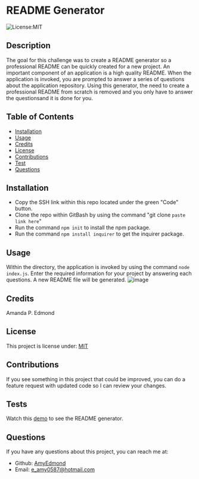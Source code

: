 # README Generator

![License:MIT](http://img.shields.io/badge/license-MIT-blue.svg)

## Description

The goal for this challenge was to create a README generator so a professional README can be quickly created for a new project. An important component of an application is a high quality README. When the application is invoked, you are prompted to answer a series of questions about the application repository. Using this generator,  the need to create a professional README from scratch is removed and you only have to answer the questionsand it is done for you.

## Table of Contents

* [Installation](#installation)
* [Usage](#usage)
* [Credits](#credits)
* [License](#license)
* [Contributions](#contributions)
* [Test](#tests)
* [Questions](#questions)

## Installation

* Copy the SSH link within this repo located under the green "Code" button.
* Clone the repo within GitBash by using the command "git clone `paste link here`"
* Run the command `npm init` to install the npm package.
* Run the command `npm install inquirer` to get the inquirer package.

## Usage

Within the directory, the application is invoked by using the command `node index.js`.
Enter the required information for your project by answering each questions. 
A new README file will be generated.
![image](https://user-images.githubusercontent.com/122325607/229409411-01052bb0-c064-4b36-88bd-c4976c6088d9.png)

## Credits

Amanda P. Edmond

## License

This project is license under: [MIT](https://lbesson.mit-license.org/)

## Contributions

If you see something in this project that could be improved, you can do a feature request with updated code so I can review your changes.


## Tests
Watch this [demo](https://watch.screencastify.com/v/bIirugu6a8gNfHWSTrmA) to see the README generator.

## Questions

If you have any questions about this project, you can reach me at:
* Github: [AmyEdmond](https://github.com/AmyEdmond)
* Email: [e_amy0587@hotmail.com](e_amy0587@hotmail.com)

